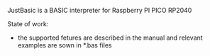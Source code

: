 JustBasic is a BASIC interpreter for Raspberry PI PICO RP2040

State of work:
- the supported fetures are described in the manual and relevant examples are sown in *.bas files
